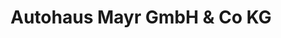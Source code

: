 ---
title: "Autohaus Mayr GmbH & Co KG"
url: /sankt-veit-im-pongau/autohaus-mayr-gmbh-und-co-kg-abtsdorf/
shop: Autowerkstatt
---
